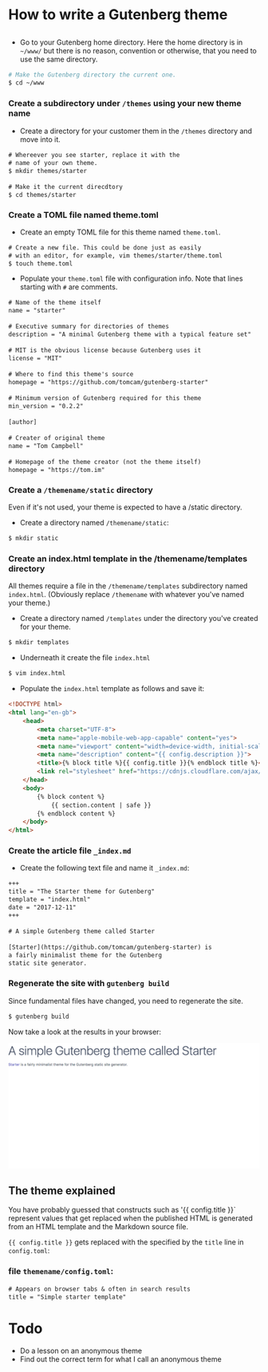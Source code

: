 # How to write a Gutenberg theme

## 

* Go to your Gutenberg home directory. Here the home directory is in `~/www/` but there is no reason, convention or otherwise, 
that you need to use the same directory.

```bash
# Make the Gutenberg directory the current one.
$ cd ~/www
```

### Create a subdirectory under `/themes` using your new theme name

* Create a directory for your customer them in the `/themes` directory and move into it.

```
# Whereever you see starter, replace it with the
# name of your own theme.
$ mkdir themes/starter

# Make it the current direcdtory
$ cd themes/starter

```

### Create a TOML file named theme.toml

* Create an empty TOML file for this theme named `theme.toml`.

```
# Create a new file. This could be done just as easily
# with an editor, for example, vim themes/starter/theme.toml
$ touch theme.toml
```

* Populate your `theme.toml` file with configuration info. Note that lines starting with `#` are comments.

```
# Name of the theme itself
name = "starter"

# Executive summary for directories of themes
description = "A minimal Gutenberg theme with a typical feature set"

# MIT is the obvious license because Gutenberg uses it
license = "MIT"

# Where to find this theme's source
homepage = "https://github.com/tomcam/gutenberg-starter"

# Minimum version of Gutenberg required for this theme
min_version = "0.2.2"

[author]

# Creater of original theme
name = "Tom Campbell"

# Homepage of the theme creator (not the theme itself)
homepage = "https://tom.im"

```

### Create a `/themename/static` directory

Even if it's not used, your theme is expected to have a /static directory.

* Create a directory named `/themename/static`:

```bash
$ mkdir static
```

### Create an index.html template in the /themename/templates directory

All themes require a file in the `/themename/templates` subdirectory named `index.html`. (Obviously
replace `/themename` with whatever you've named your theme.)

* Create a directory named `/templates` under the directory you've created for your theme.

```bash
$ mkdir templates
```

* Underneath it create the file `index.html`

```bash
$ vim index.html
```

* Populate the `index.html` template as follows and save it:

```html
<!DOCTYPE html>
<html lang="en-gb">
    <head>
        <meta charset="UTF-8">
        <meta name="apple-mobile-web-app-capable" content="yes">
        <meta name="viewport" content="width=device-width, initial-scale=1">
        <meta name="description" content="{{ config.description }}">
        <title>{% block title %}{{ config.title }}{% endblock title %}</title>
		<link rel="stylesheet" href="https://cdnjs.cloudflare.com/ajax/libs/spectre.css/0.2.10/spectre.min.css" />
    </head>
    <body>
    	{% block content %}
    		{{ section.content | safe }}
    	{% endblock content %}
    </body>
</html>
```

### Create the article file `_index.md`

* Create the following text file and name it `_index.md`:


```
+++
title = "The Starter theme for Gutenberg"
template = "index.html"
date = "2017-12-11"
+++

# A simple Gutenberg theme called Starter

[Starter](https://github.com/tomcam/gutenberg-starter) is 
a fairly minimalist theme for the Gutenberg 
static site generator.
```

### Regenerate the site with `gutenberg build`

Since fundamental files have changed, you need to regenerate the site. 

```bash
$ gutenberg build
```

Now take a look at the results in your browser:

![Stripped down index.html home page](images/gutenberg-starter-theme-step1.png)


## The theme explained

You have probably guessed that constructs such as '{{ config.title }}` represent values that get replaced
when the published HTML is generated from an HTML template and the Markdown source file.

`{{ config.title }}` gets replaced with the specified by the `title` line in `config.toml`:

### file `themename/config.toml`:

```
# Appears on browser tabs & often in search results 
title = "Simple starter template"
```


# Todo

* Do a lesson on an anonymous theme
* Find out the correct term for what I call an anonymous theme
